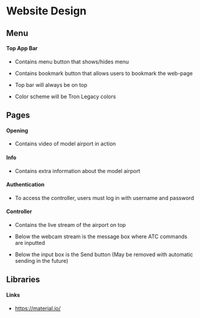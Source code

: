 # Website Design

## Menu

#### Top App Bar

* Contains menu button that shows/hides menu

* Contains bookmark button that allows users to bookmark the web-page

* Top bar will always be on top

* Color scheme will be Tron Legacy colors

## Pages

#### Opening

* Contains video of model airport in action

#### Info

* Contains extra information about the model airport

#### Authentication

* To access the controller, users must log in with username and password

#### Controller

* Contains the live stream of the airport on top

* Below the webcam stream is the message box where ATC commands are inputted

* Below the input box is the Send button (May be removed with automatic sending in the future)

## Libraries

#### Links

* https://material.io/
